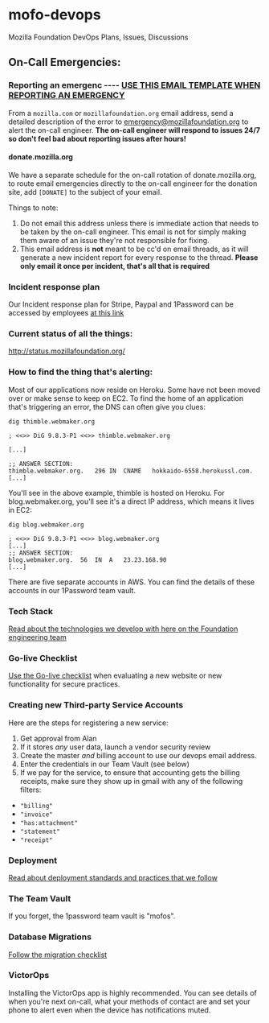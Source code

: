 # mofo-devops
Mozilla Foundation DevOps Plans, Issues, Discussions

## On-Call Emergencies:

### Reporting an emergenc ---- [USE THIS EMAIL TEMPLATE WHEN REPORTING AN EMERGENCY](docs/emergency-template.md)

From a `mozilla.com` or `mozillafoundation.org` email address, send a detailed description of the error to [emergency@mozillafoundation.org](mailto:emergency@mozillafoundation.org) to alert the on-call engineer. **The on-call engineer will respond to issues 24/7 so don't feel bad about reporting issues after hours!**

#### donate.mozilla.org

We have a separate schedule for the on-call rotation of donate.mozilla.org, to route email emergencies directly to the on-call engineer for the donation site, add `[DONATE]` to the subject of your email.

Things to note:

1. Do not email this address unless there is immediate action that needs to be taken by the on-call engineer. This email is not for simply making them aware of an issue they're not responsible for fixing.
2. This email address is **not** meant to be cc'd on email threads, as it will generate a new incident report for every response to the thread. **Please only email it once per incident, that's all that is required**

### Incident response plan

Our Incident response plan for Stripe, Paypal and 1Password can be accessed by employees [at this link](https://docs.google.com/a/mozilla.com/document/d/1AVSqG1WfQNTyvyOQAXwrHjT6JQwRjk0AFnJzUbS7Hxg/edit?usp=sharing)

### Current status of all the things:

http://status.mozillafoundation.org/

### How to find the thing that's alerting:

Most of our applications now reside on Heroku. Some have not been moved over or make sense to keep on EC2. To find the home of an application that's triggering an error, the DNS can often give you clues:

```
dig thimble.webmaker.org

; <<>> DiG 9.8.3-P1 <<>> thimble.webmaker.org

[...]

;; ANSWER SECTION:
thimble.webmaker.org.	296	IN	CNAME	hokkaido-6558.herokussl.com.
[...]
```

You'll see in the above example, thimble is hosted on Heroku. For blog.webmaker.org, you'll see it's a direct IP address, which means it lives in EC2:

```
dig blog.webmaker.org

; <<>> DiG 9.8.3-P1 <<>> blog.webmaker.org
[...]
;; ANSWER SECTION:
blog.webmaker.org.	56	IN	A	23.23.168.90
[...]
```

There are five separate accounts in AWS. You can find the details of these accounts in our 1Password team vault.

### Tech Stack

[Read about the technologies we develop with here on the Foundation engineering team](docs/technology.md)

### Go-live Checklist

[Use the Go-live checklist](docs/go-live.md) when evaluating a new website or new functionality for secure practices.

### Creating new Third-party Service Accounts

Here are the steps for registering a new service:

1. Get approval from Alan
2. If it stores *any* user data, launch a vendor security review
3. Create the master *and* billing account to use our devops email address.
4. Enter the credentials in our Team Vault (see below)
5. If we pay for the service, to ensure that accounting gets the billing receipts, make sure they show up in gmail with any of the following filters:
  * `"billing"`
  * `"invoice"`
  * `"has:attachment"`
  * `"statement"`
  * `"receipt"`

### Deployment

[Read about deployment standards and practices that we follow](docs/deployment-standards.md)

### The Team Vault

If you forget, the 1password team vault is "mofos".

### Database Migrations

[Follow the migration checklist](docs/migrations.md)

### VictorOps

Installing the VictorOps app is highly recommended. You can see details of when you're next on-call, what your methods of contact are and set your phone to alert even when the device has notifications muted.
